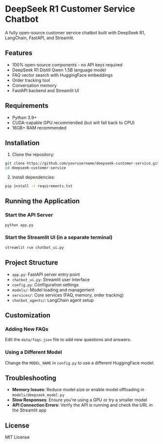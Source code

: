 # DeepSeek R1 Customer Service Chatbot

A fully open-source customer service chatbot built with DeepSeek R1, LangChain, FastAPI, and Streamlit.

## Features

- 100% open-source components - no API keys required
- DeepSeek R1 Distill Qwen 1.5B language model
- FAQ vector search with HuggingFace embeddings
- Order tracking tool
- Conversation memory
- FastAPI backend and Streamlit UI

## Requirements

- Python 3.9+
- CUDA-capable GPU recommended (but will fall back to CPU)
- 16GB+ RAM recommended

## Installation

1. Clone the repository:
```bash
git clone https://github.com/yourusername/deepseek-customer-service.git
cd deepseek-customer-service
```

2. Install dependencies:
```bash
pip install -r requirements.txt
```

## Running the Application

### Start the API Server

```bash
python app.py
```

### Start the Streamlit UI (in a separate terminal)

```bash
streamlit run chatbot_ui.py
```

## Project Structure

- `app.py`: FastAPI server entry point
- `chatbot_ui.py`: Streamlit user interface
- `config.py`: Configuration settings
- `models/`: Model loading and management
- `services/`: Core services (FAQ, memory, order tracking)
- `chatbot_agents/`: LangChain agent setup

## Customization

### Adding New FAQs

Edit the `data/faqs.json` file to add new questions and answers.

### Using a Different Model

Change the `MODEL_NAME` in `config.py` to use a different HuggingFace model.

## Troubleshooting

- **Memory Issues**: Reduce model size or enable model offloading in `models/deepseek_model.py`
- **Slow Responses**: Ensure you're using a GPU or try a smaller model
- **API Connection Errors**: Verify the API is running and check the URL in the Streamlit app

## License

MIT License